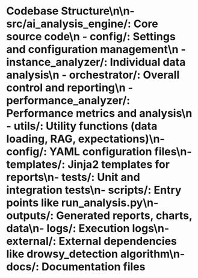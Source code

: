 # Codebase Structure\n\n- src/ai_analysis_engine/: Core source code\n  - config/: Settings and configuration management\n  - instance_analyzer/: Individual data analysis\n  - orchestrator/: Overall control and reporting\n  - performance_analyzer/: Performance metrics and analysis\n  - utils/: Utility functions (data loading, RAG, expectations)\n- config/: YAML configuration files\n- templates/: Jinja2 templates for reports\n- tests/: Unit and integration tests\n- scripts/: Entry points like run_analysis.py\n- outputs/: Generated reports, charts, data\n- logs/: Execution logs\n- external/: External dependencies like drowsy_detection algorithm\n- docs/: Documentation files